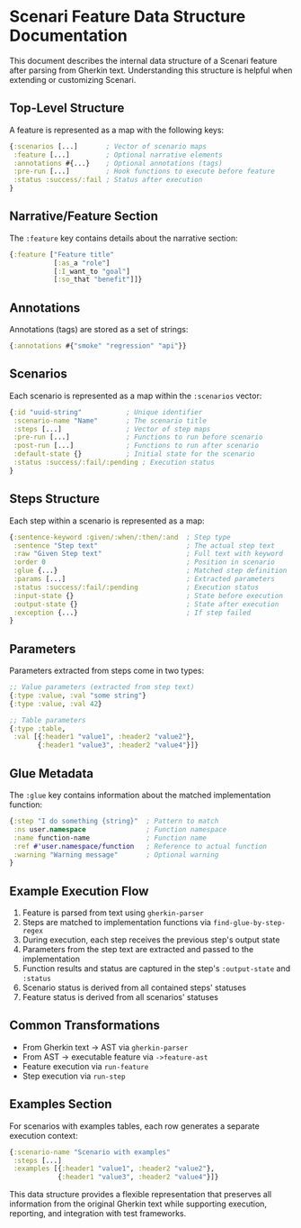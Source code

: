 # Scenari Feature Data Structure Documentation

This document describes the internal data structure of a Scenari feature after parsing from Gherkin text. Understanding this structure is helpful when extending or customizing Scenari.

## Top-Level Structure

A feature is represented as a map with the following keys:

```clojure
{:scenarios [...]       ; Vector of scenario maps
 :feature [...]         ; Optional narrative elements
 :annotations #{...}    ; Optional annotations (tags)
 :pre-run [...]         ; Hook functions to execute before feature
 :status :success/:fail ; Status after execution
}
```

## Narrative/Feature Section

The `:feature` key contains details about the narrative section:

```clojure
{:feature ["Feature title" 
           [:as_a "role"]
           [:I_want_to "goal"]
           [:so_that "benefit"]]}
```

## Annotations

Annotations (tags) are stored as a set of strings:

```clojure
{:annotations #{"smoke" "regression" "api"}}
```

## Scenarios

Each scenario is represented as a map within the `:scenarios` vector:

```clojure
{:id "uuid-string"           ; Unique identifier
 :scenario-name "Name"       ; The scenario title
 :steps [...]                ; Vector of step maps
 :pre-run [...]              ; Functions to run before scenario
 :post-run [...]             ; Functions to run after scenario
 :default-state {}           ; Initial state for the scenario
 :status :success/:fail/:pending ; Execution status
}
```

## Steps Structure

Each step within a scenario is represented as a map:

```clojure
{:sentence-keyword :given/:when/:then/:and  ; Step type
 :sentence "Step text"                      ; The actual step text
 :raw "Given Step text"                     ; Full text with keyword
 :order 0                                   ; Position in scenario
 :glue {...}                                ; Matched step definition
 :params [...]                              ; Extracted parameters
 :status :success/:fail/:pending            ; Execution status
 :input-state {}                            ; State before execution
 :output-state {}                           ; State after execution
 :exception {...}                           ; If step failed
}
```

## Parameters

Parameters extracted from steps come in two types:

```clojure
;; Value parameters (extracted from step text)
{:type :value, :val "some string"} 
{:type :value, :val 42}

;; Table parameters
{:type :table, 
 :val [{:header1 "value1", :header2 "value2"}, 
       {:header1 "value3", :header2 "value4"}]}
```

## Glue Metadata

The `:glue` key contains information about the matched implementation function:

```clojure
{:step "I do something {string}"  ; Pattern to match
 :ns user.namespace               ; Function namespace
 :name function-name              ; Function name
 :ref #'user.namespace/function   ; Reference to actual function
 :warning "Warning message"       ; Optional warning
}
```

## Example Execution Flow

1. Feature is parsed from text using `gherkin-parser`
2. Steps are matched to implementation functions via `find-glue-by-step-regex`
3. During execution, each step receives the previous step's output state
4. Parameters from the step text are extracted and passed to the implementation
5. Function results and status are captured in the step's `:output-state` and `:status`
6. Scenario status is derived from all contained steps' statuses
7. Feature status is derived from all scenarios' statuses

## Common Transformations

- From Gherkin text → AST via `gherkin-parser`
- From AST → executable feature via `->feature-ast`
- Feature execution via `run-feature`
- Step execution via `run-step`

## Examples Section

For scenarios with examples tables, each row generates a separate execution context:

```clojure
{:scenario-name "Scenario with examples"
 :steps [...]
 :examples [{:header1 "value1", :header2 "value2"},
            {:header1 "value3", :header2 "value4"}]}
```

This data structure provides a flexible representation that preserves all information from the original Gherkin text while supporting execution, reporting, and integration with test frameworks.